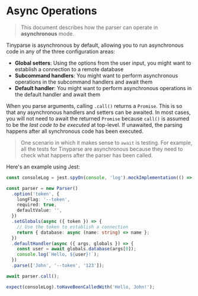 # Async Operations

> This document describes how the parser can operate in **asynchronous** mode.

Tinyparse is asynchronous by default, allowing you to run asynchronous code in any of the three configuration areas:

- **Global setters**: Using the options from the user input, you might want to establish a connection to a remote database
- **Subcommand handlers**: You might want to perform asynchronous operations in the subcommand handlers and await them
- **Default handler**: You might want to perform asynchronous operations in the default handler and await them

When you parse arguments, calling `.call()` returns a `Promise`. This is so that any asynchronous handlers and setters can be awaited. In most cases, you will not need to await the returned `Promise` because `call()` is assumed to be the _last code to be executed_ at top-level. If unawaited, the parsing happens after all synchronous code has been executed.

> One scenario in which it makes sense to `await` is testing. For example, all the tests for Tinyparse are asynchronous because they need to check what happens after the parser has been called.

Here's an example using Jest:

```ts
const consoleLog = jest.spyOn(console, 'log').mockImplementation(() => {});

const parser = new Parser()
  .option('token', {
    longFlag: '--token',
    required: true,
    defaultValue: '',
  })
  .setGlobals(async ({ token }) => {
    // Use the token to establish a connection
    return { database: async (name: string) => name };
  })
  .defaultHandler(async ({ args, globals }) => {
    const user = await globals.database(args[0]);
    console.log(`Hello, ${user}!`);
  })
  .parse(['John', '--token', '123']);

await parser.call();

expect(consoleLog).toHaveBeenCalledWith('Hello, John!');
```
